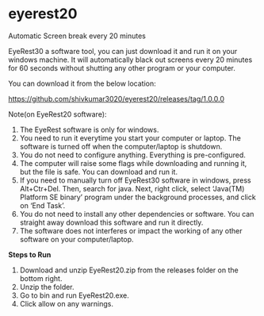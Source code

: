 # eyerest20
Automatic Screen break every 20 minutes

EyeRest30 a software tool, you can just download it and run it on your windows machine. It will automatically black out screens every 20 minutes for 60 seconds without shutting any other program or your computer.

You can download it from the below location:

https://github.com/shivkumar3020/eyerest20/releases/tag/1.0.0.0

Note(on EyeRest20 software):

1. The EyeRest software is only for windows.
2. You need to run it everytime you start your computer or laptop. The software is turned off when the computer/laptop is shutdown.
3. You do not need to configure anything. Everything is pre-configured.
4. The computer will raise some flags while downloading and running it, but the file is safe. You can download and run it.
5. If you need to manually turn off EyeRest30 software in windows, press Alt+Ctr+Del. Then, search for java. Next, right click, select ‘Java(TM) Platform SE binary’ program under the background processes, and click on ‘End Task’.
6. You do not need to install any other dependencies or software. You can straight away download this software and run it directly.
7. The software does not interferes or impact the working of any other software on your computer/laptop.

**Steps to Run**

1. Download and unzip EyeRest20.zip from the releases folder on the bottom right.
2. Unzip the folder.
3. Go to bin and run EyeRest20.exe.
4. Click allow on any warnings.
